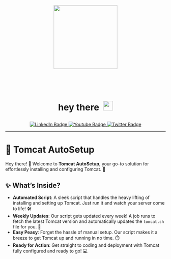 <div id="header" align="center">
  <img src="https://i.giphy.com/media/v1.Y2lkPTc5MGI3NjExYnFlbzJteHZpcGh3dTRiMGVvMWE2a3I0ZnhuNGI0dGJveDIzM3I5ayZlcD12MV9pbnRlcm5hbF9naWZfYnlfaWQmY3Q9cw/nYD66ng26rP1WMmXwx/giphy.gif" width="200"/>
</div>
<h1 id="header" align="center">
   &nbsp;&nbsp;<i></i><p><span class="bold">hey&nbsp;there&nbsp; </i>
  <img src="https://media.giphy.com/media/hvRJCLFzcasrR4ia7z/giphy.gif" width="30px"/>
  </span</p>
</h1>
<div id="badges" align="center">
  <a href="https://www.linkedin.com/in/tekade-sukant-3343bb252">
    <img src="https://img.shields.io/badge/LinkedIn-blue?style=for-the-badge&logo=linkedin&logoColor=white" alt="LinkedIn Badge"/>
  </a>
  <a href="https://www.instagram.com/muschifresser/">
    <img src="https://img.shields.io/badge/Instagram-orange?style=for-the-badge&logo=Instagram&logoColor=white" alt="Youtube Badge"/>
  </a>
  <a href="https://github.com/tekadesukant">
    <img src="https://img.shields.io/badge/Portfolio-purple?style=for-the-badge&logo=Github&logoColor=white" alt="Twitter Badge"/>
  </a>
</div>

---

# 🚀 **Tomcat AutoSetup**

Hey there! 👋 Welcome to **Tomcat AutoSetup**, your go-to solution for effortlessly installing and configuring Tomcat. 🚀

## ✨ **What’s Inside?**

- **Automated Script**: A sleek script that handles the heavy lifting of installing and setting up Tomcat. Just run it and watch your server come to life! 🛠️
- **Weekly Updates**: Our script gets updated every week! A job runs to fetch the latest Tomcat version and automatically updates the `tomcat.sh` file for you. 🌟
- **Easy Peasy**: Forget the hassle of manual setup. Our script makes it a breeze to get Tomcat up and running in no time. ⏱️
- **Ready for Action**: Get straight to coding and deployment with Tomcat fully configured and ready to go! 💻

